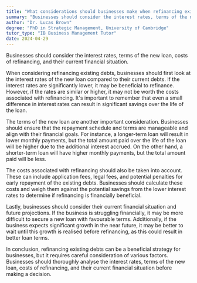 ```yaml
---
title: "What considerations should businesses make when refinancing existing debts?"
summary: "Businesses should consider the interest rates, terms of the new loan, costs of refinancing, and their current financial situation."
author: "Dr. Lucas Brown"
degree: "PhD in Strategic Management, University of Cambridge"
tutor_type: "IB Business Management Tutor"
date: 2024-04-29
---
```


Businesses should consider the interest rates, terms of the new loan, costs of refinancing, and their current financial situation.

When considering refinancing existing debts, businesses should first look at the interest rates of the new loan compared to their current debts. If the interest rates are significantly lower, it may be beneficial to refinance. However, if the rates are similar or higher, it may not be worth the costs associated with refinancing. It's important to remember that even a small difference in interest rates can result in significant savings over the life of the loan.

The terms of the new loan are another important consideration. Businesses should ensure that the repayment schedule and terms are manageable and align with their financial goals. For instance, a longer-term loan will result in lower monthly payments, but the total amount paid over the life of the loan will be higher due to the additional interest accrued. On the other hand, a shorter-term loan will have higher monthly payments, but the total amount paid will be less.

The costs associated with refinancing should also be taken into account. These can include application fees, legal fees, and potential penalties for early repayment of the existing debts. Businesses should calculate these costs and weigh them against the potential savings from the lower interest rates to determine if refinancing is financially beneficial.

Lastly, businesses should consider their current financial situation and future projections. If the business is struggling financially, it may be more difficult to secure a new loan with favourable terms. Additionally, if the business expects significant growth in the near future, it may be better to wait until this growth is realised before refinancing, as this could result in better loan terms.

In conclusion, refinancing existing debts can be a beneficial strategy for businesses, but it requires careful consideration of various factors. Businesses should thoroughly analyse the interest rates, terms of the new loan, costs of refinancing, and their current financial situation before making a decision.
    